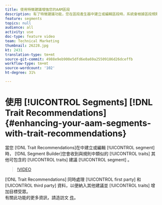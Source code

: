 ```yaml
---
title: 使用特徵建議增強您的AAM區段
description: 有了特徵建議功能，您在區段產生器中建立或編輯區段時，系統會根據區段規則中的特徵，提供您其他類似特徵的相關建議，您可考慮納入。
feature: segments
topics: null
audience: all
activity: use
doc-type: feature video
team: Technical Marketing
thumbnail: 26228.jpg
kt: 2431
translation-type: tm+mt
source-git-commit: 4988e9eb900e5dfd6e0a69a25509186d26dceffb
workflow-type: tm+mt
source-wordcount: '102'
ht-degree: 31%

---
```



# 使用 [!UICONTROL Segments] [!DNL Trait Recommendations] {#enhancing-your-aam-segments-with-trait-recommendations}

當您 [!DNL Trait Recommendations]在中建立或編輯 [!UICONTROL segment] 時， [!DNL Segment Builder]您會收到與規則中類似的 [!UICONTROL traits] 其他可包含的 [!UICONTROL traits] 建議 [!UICONTROL segment] 。

>[!VIDEO](https://video.tv.adobe.com/v/26228/?quality=12)

[!DNL Trait Recommendations] 同時處理 [!UICONTROL first party] 和 [!UICONTROL third party] 資料，以便納入其他建議並 [!UICONTROL traits] 增加目標受眾。\
有關此功能的更多資訊，請造訪文 [件](https://experiencecloud.adobe.com/resources/help/en_US/aam/trait-recommendations.html)。